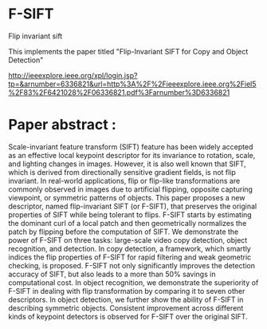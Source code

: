 F-SIFT
======

Flip invariant sift 

This implements the paper titled "Flip-Invariant SIFT for Copy and Object Detection"

http://ieeexplore.ieee.org/xpl/login.jsp?tp=&arnumber=6336821&url=http%3A%2F%2Fieeexplore.ieee.org%2Fiel5%2F83%2F6421028%2F06336821.pdf%3Farnumber%3D6336821


Paper abstract :
=================
Scale-invariant feature transform (SIFT) feature has been widely accepted as an effective local keypoint descriptor for its invariance to rotation, scale, and lighting changes in images. However, it is also well known that SIFT, which is derived from directionally sensitive gradient fields, is not flip invariant. In real-world applications, flip or flip-like transformations are commonly observed in images due to artificial flipping, opposite capturing viewpoint, or symmetric patterns of objects. This paper proposes a new descriptor, named flip-invariant SIFT (or F-SIFT), that preserves the original properties of SIFT while being tolerant to flips. F-SIFT starts by estimating the dominant curl of a local patch and then geometrically normalizes the patch by flipping before the computation of SIFT. We demonstrate the power of F-SIFT on three tasks: large-scale video copy detection, object recognition, and detection. In copy detection, a framework, which smartly indices the flip properties of F-SIFT for rapid filtering and weak geometric checking, is proposed. F-SIFT not only significantly improves the detection accuracy of SIFT, but also leads to a more than 50% savings in computational cost. In object recognition, we demonstrate the superiority of F-SIFT in dealing with flip transformation by comparing it to seven other descriptors. In object detection, we further show the ability of F-SIFT in describing symmetric objects. Consistent improvement across different kinds of keypoint detectors is observed for F-SIFT over the original SIFT.

